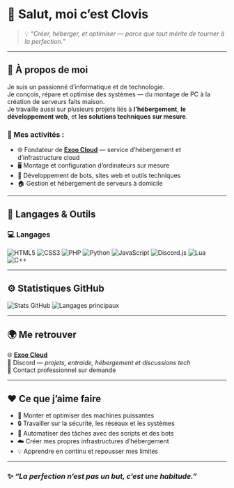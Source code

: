 # 👋 Salut, moi c’est **Clovis**

> 💡 _“Créer, héberger, et optimiser — parce que tout mérite de tourner à la perfection.”_

---

## 🚀 À propos de moi

Je suis un passionné d’informatique et de technologie.  
Je conçois, répare et optimise des systèmes — du montage de PC à la création de serveurs faits maison.  
Je travaille aussi sur plusieurs projets liés à **l’hébergement**, **le développement web**, et **les solutions techniques sur mesure**.

### 🔧 Mes activités :
- 🌐 Fondateur de **[Exoo Cloud](https://exoo-cloud.fr)** — service d’hébergement et d’infrastructure cloud  
- 🖥️ Montage et configuration d’ordinateurs sur mesure  
- 🧠 Développement de bots, sites web et outils techniques  
- 🏠 Gestion et hébergement de serveurs à domicile

---

## 🧰 Langages & Outils

### 💻 Langages
![HTML5](https://img.shields.io/badge/HTML5-E34F26?style=for-the-badge&logo=html5&logoColor=white)
![CSS3](https://img.shields.io/badge/CSS3-1572B6?style=for-the-badge&logo=css3&logoColor=white)
![PHP](https://img.shields.io/badge/PHP-777BB4?style=for-the-badge&logo=php&logoColor=white)
![Python](https://img.shields.io/badge/Python-3776AB?style=for-the-badge&logo=python&logoColor=white)
![JavaScript](https://img.shields.io/badge/JavaScript-F7DF1E?style=for-the-badge&logo=javascript&logoColor=black)
![Discord.js](https://img.shields.io/badge/Discord.js-5865F2?style=for-the-badge&logo=discord&logoColor=white)
![Lua](https://img.shields.io/badge/Lua-2C2D72?style=for-the-badge&logo=lua&logoColor=white)
![C++](https://img.shields.io/badge/C++-00599C?style=for-the-badge&logo=cplusplus&logoColor=white)

---

## ⚙️ Statistiques GitHub

![Stats GitHub](https://github-readme-stats.vercel.app/api?username=Exoo&show_icons=true&theme=tokyonight&hide_border=true&bg_color=00000000)
![Langages principaux](https://github-readme-stats.vercel.app/api/top-langs/?username=Exoo&layout=compact&theme=tokyonight&hide_border=true&bg_color=00000000)

---

## 🌍 Me retrouver
🌐 [**Exoo Cloud**](https://exoo-cloud.fr)  
💬 Discord — _projets, entraide, hébergement et discussions tech_  
📧 Contact professionnel sur demande

---

## ❤️ Ce que j’aime faire
- 🚀 Monter et optimiser des machines puissantes  
- 🔒 Travailler sur la sécurité, les réseaux et les systèmes  
- 🧩 Automatiser des tâches avec des scripts et des bots  
- ☁️ Créer mes propres infrastructures d’hébergement  
- 💡 Apprendre en continu et repousser mes limites  

---

### ✨ _“La perfection n’est pas un but, c’est une habitude.”_
